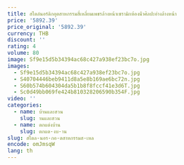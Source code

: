 ```yaml
---
title: สไตล์นอร์ดิกอุตสาหกรรมสี่เหลี่ยมเพชรล้างหน้าเซรามิกห้องน้ําศิลปะอ่างล้างหน้า
price: '5892.39'
price_original: '5892.39'
currency: THB
discount: ''
rating: 4
volume: 80
image: Sf9e15d5b34394ac68c427a938ef23bc7o.jpg
images:
  - Sf9e15d5b34394ac68c427a938ef23bc7o.jpg
  - S40704446beb9411d8a5e8b169ae6bc72n.jpg
  - S60b574b604304da5b1b8f8fccf41e3d6T.jpg
  - Sc0d49bb069fe424b810328206590b354F.jpg
video: ''
categories:
  - name: บ้านและสวน
    slug: านและสวน
  - name: ตกแต่งบ้าน
    slug: ตกแต-งบ-าน
slug: สไตล-นอร-กอ-ตสาหกรรมส-เหล
encode: omJmsqW
lang: th
---
```

  